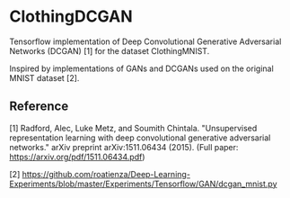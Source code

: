 # ClothingDCGAN
Tensorflow implementation of Deep Convolutional Generative Adversarial Networks (DCGAN) [1] for the dataset ClothingMNIST.

Inspired by implementations of GANs and DCGANs used on the original MNIST dataset [2].

## Reference
[1] Radford, Alec, Luke Metz, and Soumith Chintala. "Unsupervised representation learning with deep convolutional generative adversarial networks." arXiv preprint arXiv:1511.06434 (2015).
(Full paper: https://arxiv.org/pdf/1511.06434.pdf)


[2] https://github.com/roatienza/Deep-Learning-Experiments/blob/master/Experiments/Tensorflow/GAN/dcgan_mnist.py
